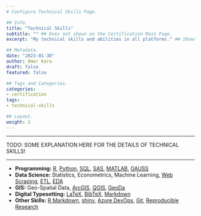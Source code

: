 ```yaml
---
# Configure Technical Skills Page.

## Info.
title: "Technical Skills"
subtitle: "" ## Does not shown on the Certification Main Page.
excerpt: "My technical skills and abilities in all platforms." ## Shown on the Certification Main Page, but does not shown on the Technical Skills Page.

## Metadata.
date: "2023-01-30"
author: Omer Kara
draft: false
featured: false

## Tags and Categories.
categories:
- certification
tags:
- technical-skills

## Layout.
weight: 1
---
```


---

TODO: SOME EXPLANATION HERE FOR THE DETAILS OF TECHNICAL SKILLS!

---


- **Programming:** [R](http://www.r-project.org/), [Python](https://www.python.org/), [SQL](https://en.wikipedia.org/wiki/SQL), [SAS](http://www.sas.com/), [MATLAB](http://www.mathworks.com/products/matlab/), [GAUSS](https://www.aptech.com/)
- **Data Science:** Statistics, Econometrics, Machine Learning, [Web Scraping](https://en.wikipedia.org/wiki/Web_scraping), [ETL](https://en.wikipedia.org/wiki/Extract,_transform,_load), [EDA](https://en.wikipedia.org/wiki/Exploratory_data_analysis)
- **GIS:** Geo-Spatial Data, [ArcGIS](http://www.arcgis.com/features/), [QGIS](http://www.qgis.org/en/site/index.html), [GeoDa](http://geodacenter.github.io/)
- **Digital Typesetting:** [LaTeX](http://www.latex-project.org/), [BibTeX](http://www.bibtex.org/), [Markdown](https://en.wikipedia.org/wiki/Markdown)
- **Other Skills:** [R Markdown](http://rmarkdown.rstudio.com/), [shiny](https://shiny.rstudio.com/), [Azure DevOps](https://azure.microsoft.com/en-us/products/devops/), [Git](https://git-scm.com/), [Reproducible Research](https://en.wikipedia.org/wiki/Reproducibility#Reproducible_research)
